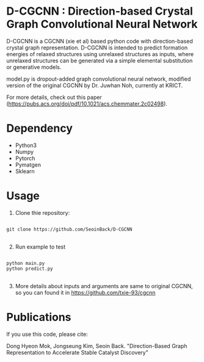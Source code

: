 # D-CGCNN : Direction-based Crystal Graph Convolutional Neural Network

D-CGCNN is a CGCNN (xie et al) based python code with direction-based crystal graph representation. D-CGCNN is intended to predict formation energies of relaxed structures using unrelaxed structures as inputs, where unrelaxed structures can be generated via a simple elemental substitution or generative models.

model.py is dropout-added graph convolutional neural network, modified version of the original CGCNN by Dr. Juwhan Noh, currently at KRICT.  

For more details, check out this paper (https://pubs.acs.org/doi/pdf/10.1021/acs.chemmater.2c02498).

# Dependency

- Python3
- Numpy
- Pytorch
- Pymatgen
- Sklearn

# Usage

1. Clone thie repository:
<pre>
<code>
git clone https://github.com/SeoinBack/D-CGCNN
</code>
</pre>

2. Run example to test

<pre>
<code>
python main.py
python predict.py
</code>
</pre>

3. More details about inputs and arguments are same to original CGCNN, so you can found it in https://github.com/txie-93/cgcnn

# Publications 

If you use this code, please cite:

Dong Hyeon Mok, Jongseung Kim, Seoin Back. "Direction-Based Graph Representation to Accelerate Stable Catalyst
Discovery"
